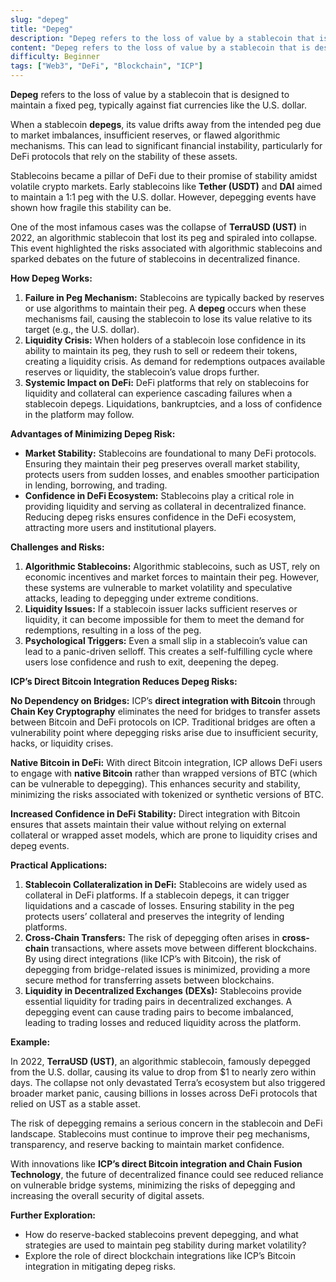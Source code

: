 ```yaml
---
slug: "depeg"
title: "Depeg"
description: "Depeg refers to the loss of value by a stablecoin that is designed to maintain a fixed peg, typically against fiat currencies like the U.S. dollar"
content: "Depeg refers to the loss of value by a stablecoin that is designed to maintain a fixed peg, typically against fiat currencies like the U.S. dollar."
difficulty: Beginner
tags: ["Web3", "DeFi", "Blockchain", "ICP"]
---
```



**Depeg** refers to the loss of value by a stablecoin that is designed to maintain a fixed peg, typically against fiat currencies like the U.S. dollar.

When a stablecoin **depegs**, its value drifts away from the intended peg due to market imbalances, insufficient reserves, or flawed algorithmic mechanisms. This can lead to significant financial instability, particularly for DeFi protocols that rely on the stability of these assets.

Stablecoins became a pillar of DeFi due to their promise of stability amidst volatile crypto markets. Early stablecoins like **Tether (USDT)** and **DAI** aimed to maintain a 1:1 peg with the U.S. dollar. However, depegging events have shown how fragile this stability can be.

One of the most infamous cases was the collapse of **TerraUSD (UST)** in 2022, an algorithmic stablecoin that lost its peg and spiraled into collapse. This event highlighted the risks associated with algorithmic stablecoins and sparked debates on the future of stablecoins in decentralized finance.

**How Depeg Works:**

1. **Failure in Peg Mechanism:** Stablecoins are typically backed by reserves or use algorithms to maintain their peg. A **depeg** occurs when these mechanisms fail, causing the stablecoin to lose its value relative to its target (e.g., the U.S. dollar).
2. **Liquidity Crisis:** When holders of a stablecoin lose confidence in its ability to maintain its peg, they rush to sell or redeem their tokens, creating a liquidity crisis. As demand for redemptions outpaces available reserves or liquidity, the stablecoin’s value drops further.
3. **Systemic Impact on DeFi:** DeFi platforms that rely on stablecoins for liquidity and collateral can experience cascading failures when a stablecoin depegs. Liquidations, bankruptcies, and a loss of confidence in the platform may follow.

**Advantages of Minimizing Depeg Risk:**

- **Market Stability:** Stablecoins are foundational to many DeFi protocols. Ensuring they maintain their peg preserves overall market stability, protects users from sudden losses, and enables smoother participation in lending, borrowing, and trading.
- **Confidence in DeFi Ecosystem:** Stablecoins play a critical role in providing liquidity and serving as collateral in decentralized finance. Reducing depeg risks ensures confidence in the DeFi ecosystem, attracting more users and institutional players.

**Challenges and Risks:**

1. **Algorithmic Stablecoins:** Algorithmic stablecoins, such as UST, rely on economic incentives and market forces to maintain their peg. However, these systems are vulnerable to market volatility and speculative attacks, leading to depegging under extreme conditions.
2. **Liquidity Issues:** If a stablecoin issuer lacks sufficient reserves or liquidity, it can become impossible for them to meet the demand for redemptions, resulting in a loss of the peg.
3. **Psychological Triggers:** Even a small slip in a stablecoin’s value can lead to a panic-driven selloff. This creates a self-fulfilling cycle where users lose confidence and rush to exit, deepening the depeg.

**ICP’s Direct Bitcoin Integration Reduces Depeg Risks:**

**No Dependency on Bridges:** ICP’s **direct integration with Bitcoin** through **Chain Key Cryptography** eliminates the need for bridges to transfer assets between Bitcoin and DeFi protocols on ICP. Traditional bridges are often a vulnerability point where depegging risks arise due to insufficient security, hacks, or liquidity crises.

**Native Bitcoin in DeFi:** With direct Bitcoin integration, ICP allows DeFi users to engage with **native Bitcoin** rather than wrapped versions of BTC (which can be vulnerable to depegging). This enhances security and stability, minimizing the risks associated with tokenized or synthetic versions of BTC.

**Increased Confidence in DeFi Stability:** Direct integration with Bitcoin ensures that assets maintain their value without relying on external collateral or wrapped asset models, which are prone to liquidity crises and depeg events.

**Practical Applications:**

1. **Stablecoin Collateralization in DeFi:** Stablecoins are widely used as collateral in DeFi platforms. If a stablecoin depegs, it can trigger liquidations and a cascade of losses. Ensuring stability in the peg protects users’ collateral and preserves the integrity of lending platforms.
2. **Cross-Chain Transfers:** The risk of depegging often arises in **cross-chain** transactions, where assets move between different blockchains. By using direct integrations (like ICP’s with Bitcoin), the risk of depegging from bridge-related issues is minimized, providing a more secure method for transferring assets between blockchains.
3. **Liquidity in Decentralized Exchanges (DEXs):** Stablecoins provide essential liquidity for trading pairs in decentralized exchanges. A depegging event can cause trading pairs to become imbalanced, leading to trading losses and reduced liquidity across the platform.

**Example:**

In 2022, **TerraUSD (UST)**, an algorithmic stablecoin, famously depegged from the U.S. dollar, causing its value to drop from $1 to nearly zero within days. The collapse not only devastated Terra’s ecosystem but also triggered broader market panic, causing billions in losses across DeFi protocols that relied on UST as a stable asset.

The risk of depegging remains a serious concern in the stablecoin and DeFi landscape. Stablecoins must continue to improve their peg mechanisms, transparency, and reserve backing to maintain market confidence.

With innovations like **ICP’s direct Bitcoin integration and Chain Fusion Technology**, the future of decentralized finance could see reduced reliance on vulnerable bridge systems, minimizing the risks of depegging and increasing the overall security of digital assets.

**Further Exploration:**

- How do reserve-backed stablecoins prevent depegging, and what strategies are used to maintain peg stability during market volatility?
- Explore the role of direct blockchain integrations like ICP’s Bitcoin integration in mitigating depeg risks.
